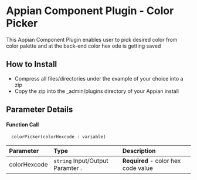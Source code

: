 
# Appian Component Plugin - Color Picker

This Appian Component Plugin enables user to pick desired color from color palette and at the back-end color hex ode is getting saved


## How to Install

- Compress all files/directories under the example of your choice into a zip
- Copy the zip into the _admin/plugins directory of your Appian install


## Parameter Details

#### Function Call

```http
  colorPicker(colorHexcode : variable)
```

| Parameter | Type     | Description                |
| :-------- | :------- | :------------------------- |
| colorHexcode  | `string`  Input/Output Paramter .|**Required** - color hex code value |

